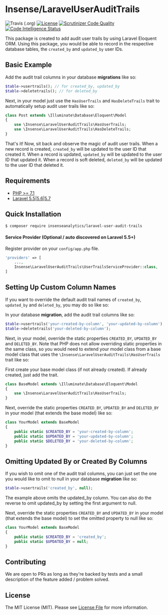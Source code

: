 # Insense/LaravelUserAuditTrails

![Travis (.org)](https://img.shields.io/travis/insenseanalytics/laravel-user-audit-trails/master.svg)
[![License](https://img.shields.io/github/license/mashape/apistatus.svg)](https://packagist.org/packages/insenseanalytics/laravel-user-audit-trails)
[![Scrutinizer Code Quality](https://scrutinizer-ci.com/g/insenseanalytics/laravel-user-audit-trails/badges/quality-score.png?b=master)](https://scrutinizer-ci.com/g/insenseanalytics/laravel-user-audit-trails/?branch=master)
[![Code Intelligence Status](https://scrutinizer-ci.com/g/insenseanalytics/laravel-user-audit-trails/badges/code-intelligence.svg?b=master)](https://scrutinizer-ci.com/code-intelligence)

This package is created to add audit user trails by using Laravel Eloquent ORM. Using this package, you would be able to record in the respective database tables, the `created_by` and `updated_by` user IDs.

## Basic Example

Add the audit trail columns in your database **migrations** like so:

```php
$table->usertrails(); // for created_by, updated_by
$table->deletetrails(); // for deleted_by
```

Next, in your model just use the `HasUserTrails` and `HasDeleteTrails` trait to automatically setup audit user trails like so:
```php
class Post extends \Illuminate\Database\Eloquent\Model
{
    use \Insense\LaravelUserAuditTrails\HasUserTrails;
    use \Insense\LaravelUserAuditTrails\HasDeleteTrails;
}
```

That's it! Now, sit back and observe the magic of audit user trails. When a new record is created, `created_by` will be updated to the user ID that created it. When a record is updated, `updated_by` will be updated to the user ID that updated it. When a record is soft deleted, `deleted_by` will be updated to the user ID that deleted it.

## Requirements
- [PHP >= 7.1](http://php.net/)
- [Laravel 5.5|5.6|5.7](https://github.com/laravel/framework)

## Quick Installation
```bash
$ composer require insenseanalytics/laravel-user-audit-trails
```

#### Service Provider (Optional / auto discovered on Laravel 5.5+)
Register provider on your `config/app.php` file.
```php
'providers' => [
    ...,
    Insense\LaravelUserAuditTrails\UserTrailsServiceProvider::class,
]
```

## Setting Up Custom Column Names
If you want to override the default audit trail names of `created_by`, `updated_by` and `deleted_by`, you may do so like so:

In your database **migration**, add the audit trail columns like so:
```php
$table->usertrails('your-created-by-column', 'your-updated-by-column');
$table->deletetrails('your-deleted-by-column');
```

Next, in your model, override the static properties `CREATED_BY`, `UPDATED_BY` and `DELETED_BY`. Note that PHP does not allow overriding static properties in the same class, so you would need to extend your model class from a base model class that uses the `\Insense\LaravelUserAuditTrails\HasUserTrails` trait like so:

First create your base model class (if not already created). If already created, just add the trait.

```php
class BaseModel extends \Illuminate\Database\Eloquent\Model
{
    use \Insense\LaravelUserAuditTrails\HasUserTrails;
}
```
Next, override the static properties `CREATED_BY`, `UPDATED_BY` and `DELETED_BY` in your model (that extends the base model) like so:

```php
class YourModel extends BaseModel
{
    public static $CREATED_BY = 'your-created-by-column';
    public static $UPDATED_BY = 'your-updated-by-column';
    public static $DELETED_BY = 'your-deleted-by-column';
}
```
 
## Omitting Updated By or Created By Columns
If you wish to omit one of the audit trail columns, you can just set the one you would like to omit to null in your database **migration** like so:

```php
$table->usertrails('created_by', null);
```
The example above omits the updated_by column. You can also do the reverse to omit updated_by by setting the first argument to null.

Next, override the static properties `CREATED_BY` and `UPDATED_BY` in your model (that extends the base model) to set the omitted property to null like so:

```php
class YourModel extends BaseModel
{
    public static $CREATED_BY = 'created_by';
    public static $UPDATED_BY = null;
}
```

## Contributing
We are open to PRs as long as they're backed by tests and a small description of the feature added / problem solved.

## License

The MIT License (MIT). Please see [License File](https://github.com/insenseanalytics/laravel-user-audit-trails/blob/master/LICENSE.txt) for more information.

